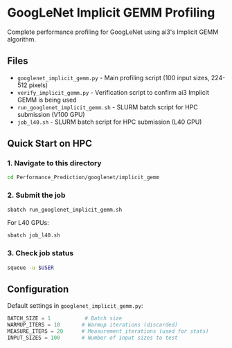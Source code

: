 # GoogLeNet Implicit GEMM Profiling

Complete performance profiling for GoogLeNet using ai3's Implicit GEMM algorithm.

## Files

- `googlenet_implicit_gemm.py` - Main profiling script (100 input sizes, 224-512 pixels)
- `verify_implicit_gemm.py` - Verification script to confirm ai3 Implicit GEMM is being used
- `run_googlenet_implicit_gemm.sh` - SLURM batch script for HPC submission (V100 GPU)
- `job_l40.sh` - SLURM batch script for HPC submission (L40 GPU)

## Quick Start on HPC

### 1. Navigate to this directory
```bash
cd Performance_Prediction/googlenet/implicit_gemm
```

### 2. Submit the job
```bash
sbatch run_googlenet_implicit_gemm.sh
```

For L40 GPUs:
```bash
sbatch job_l40.sh
```

### 3. Check job status
```bash
squeue -u $USER
```

## Configuration

Default settings in `googlenet_implicit_gemm.py`:

```python
BATCH_SIZE = 1           # Batch size
WARMUP_ITERS = 10       # Warmup iterations (discarded)
MEASURE_ITERS = 20      # Measurement iterations (used for stats)
INPUT_SIZES = 100       # Number of input sizes to test
```
